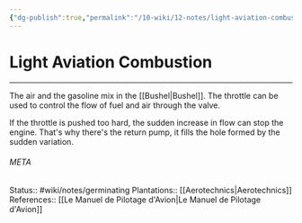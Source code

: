 ```yaml
---
{"dg-publish":true,"permalink":"/10-wiki/12-notes/light-aviation-combustion-20230123023501/"}
---
```


# Light Aviation Combustion
---
The air and the gasoline mix in the [[Bushel\|Bushel]]. The throttle can be used to control the flow of fuel and air through the valve.

If the throttle is pushed too hard, the sudden increase in flow can stop the engine. That's why there's the return pump, it fills the hole formed by the sudden variation.



###### META
Status:: #wiki/notes/germinating 
Plantations:: [[Aerotechnics\|Aerotechnics]]
References:: [[Le Manuel de Pilotage d'Avion\|Le Manuel de Pilotage d'Avion]]
